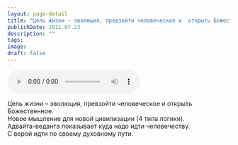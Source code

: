 ```yaml
---
layout: page-detail
title: "Цель жизни – эволюция, превзойти человеческое и  открыть Божественное"
publishDate: 2011.07.23
description: ""
tags:
image:
draft: false
---
```


<audio title="2011.07.23 - Цель жизни – эволюция, превзойти человеческое и  открыть Божественное.mp3" src="/upload/iblock/30e/30e898e6748d365864ea213c45109586.mp3" controls=""></audio>

 Цель жизни – эволюция, превзойти человеческое и открыть Божественное.  
 Новое мышление для новой цивилизации (4 типа логики).  
 Адвайта-веданта показывает куда надо идти человечеству.  
 С верой идти по своему духовному пути.  

  
